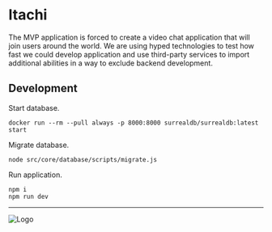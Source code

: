 # Itachi

The MVP application is forced to create a video chat application 
that will join users around the world.
We are using hyped technologies to test how fast
we could develop application and use third-party services to import additional abilities
in a way to exclude backend development.

## Development

Start database.
```shell
docker run --rm --pull always -p 8000:8000 surrealdb/surrealdb:latest start
```

Migrate database.
```shell
node src/core/database/scripts/migrate.js
```

Run application.
```shell
npm i
npm run dev
```

---

![Logo](https://cdn.dribbble.com/userupload/8642639/file/original-f61257048a5829b70a23b6ff48adc87f.png?resize=2048x2896)
